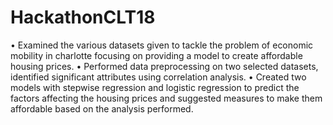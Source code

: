 # HackathonCLT18
•	Examined the various datasets given to tackle the problem of economic mobility in charlotte focusing on providing a model to create affordable housing prices.
•	Performed data preprocessing on two selected datasets, identified significant attributes using correlation analysis.
•	Created two models with stepwise regression and logistic regression to predict the factors affecting the housing prices and suggested measures to make them affordable based on the analysis performed.

